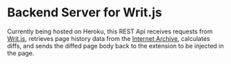 # Backend Server for Writ.js

Currently being hosted on Heroku, this REST Api receives requests from [Writ.js](https://github.com/marleypancakes/writ/), retrieves page history data from the [Internet Archive](https://archive.org/), calculates diffs, and sends the diffed page body back to the extension to be injected in the page.
